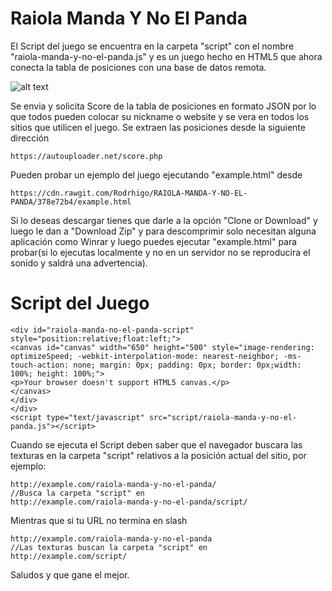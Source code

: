 # Raiola Manda Y No El Panda

El Script del juego se encuentra en la carpeta "script" con el nombre "raiola-manda-y-no-el-panda.js" y es un juego hecho en HTML5 que ahora conecta la tabla de posiciones con una base de datos remota.

![alt text](http://raiolapanda.com/wp-content/uploads/2017/06/panda-google-277x300.png)

Se envia y solicita Score de la tabla de posiciones en formato JSON por lo que todos pueden colocar su nickname o website y se vera en todos los sitios que utilicen el juego. Se extraen las posiciones desde la siguiente dirección
```
https://autouploader.net/score.php
```

Pueden probar un ejemplo del juego ejecutando "example.html" desde
```
https://cdn.rawgit.com/Rodrhigo/RAIOLA-MANDA-Y-NO-EL-PANDA/378e72b4/example.html
```

Si lo deseas descargar tienes que darle a la opción "Clone or Download" y luego le dan a "Download Zip" y para descomprimir solo necesitan alguna aplicación como Winrar y luego puedes ejecutar "example.html" para probar(si lo ejecutas localmente y no en un servidor no se reproducira el sonido y saldrá una advertencia).

# Script del Juego
```
<div id="raiola-manda-no-el-panda-script" style="position:relative;float:left;">
<canvas id="canvas" width="650" height="500" style="image-rendering: optimizeSpeed; -webkit-interpolation-mode: nearest-neighbor; -ms-touch-action: none; margin: 0px; padding: 0px; border: 0px;width: 100%; height: 100%;">
<p>Your browser doesn't support HTML5 canvas.</p>
</canvas>
</div>
</div>
<script type="text/javascript" src="script/raiola-manda-y-no-el-panda.js"></script>
```

Cuando se ejecuta el Script deben saber que el navegador buscara las texturas en la carpeta "script" relativos a la posición actual del sitio, por ejemplo:
```
http://example.com/raiola-manda-y-no-el-panda/
//Busca la carpeta "script" en
http://example.com/raiola-manda-y-no-el-panda/script/
```

Mientras que si tu URL no termina en slash 
```
http://example.com/raiola-manda-y-no-el-panda
//Las texturas buscan la carpeta "script" en
http://example.com/script/
```

Saludos y que gane el mejor.


